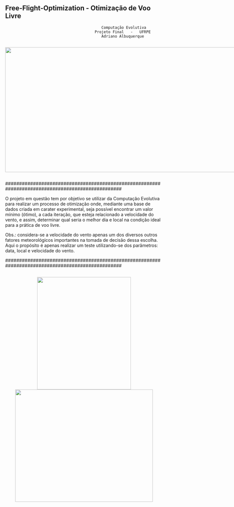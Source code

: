 ## Free-Flight-Optimization - Otimização de Voo Livre
                                               Computação Evolutiva
                                            Projeto Final   -   UFRPE
                                               Adriano Albuquerque

<div style="display: inline-block">
<p align="center">
<img src="https://user-images.githubusercontent.com/102529232/204162033-f3dee615-3cec-453c-acca-1b63306aac5c.png" width="800" height="400"/>
</p>
</div>

##################################################################################################

O projeto em questão tem por objetivo se utilizar da Computação Evolutiva para realizar um processo de otimização onde, mediante uma base de dados criada em carater experimental, seja possível encontrar um valor mínimo (ótimo), a cada iteração, que esteja relacionado a velocidade do vento, e assim, determinar qual seria o melhor dia e local na condição ideal para a prática de voo livre.

Obs.: considera-se a velocidade do vento apenas um dos diversos outros fatores meteorológicos importantes na tomada de decisão dessa escolha. Aqui o propósito é apenas realizar um teste utilizando-se dos parâmetros: data, local e velocidade do vento.

##################################################################################################


<div style="display: inline-block">
<p align="center">
<img src="https://user-images.githubusercontent.com/102529232/204162852-7e99d112-0063-4e87-b628-e92793f22530.png" width="300" height="360"/> 
<img src="https://user-images.githubusercontent.com/102529232/204162888-27f573ad-335e-4b76-b834-dd62447dbded.png" width="440" height="360"/>
</p>
</div>

